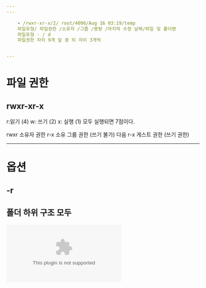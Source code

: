 ```yaml
---
---

	- /rwxr-xr-x/2/ root/4096/Aug 16 03:19/temp
	파일유형/ 파일권한 /소유자 /그룹 /용량 /마지막 수정 날짜/파일 및 폴더명
	파일유형 - / d
	파일권한 자리 9개 앞 중 뒤 자리 3개씩 


---
```

# 파일 권한
## rwxr-xr-x

r:읽기 (4)
w: 쓰기 (2)
x: 실행 (1)
모두 실행되면 7점이다.

rwxr 소유자 권한
r-x 소유 그룹 권한 (쓰기 불가)
다음 r-x 게스트 권한 (쓰기 권한)


---
# 옵션
## -r

폴더 하위 구조 모두 
----
 
![image](/assets/img/2025-03-21-무제-파일/AWS운영_서버_구성하기.docx)





